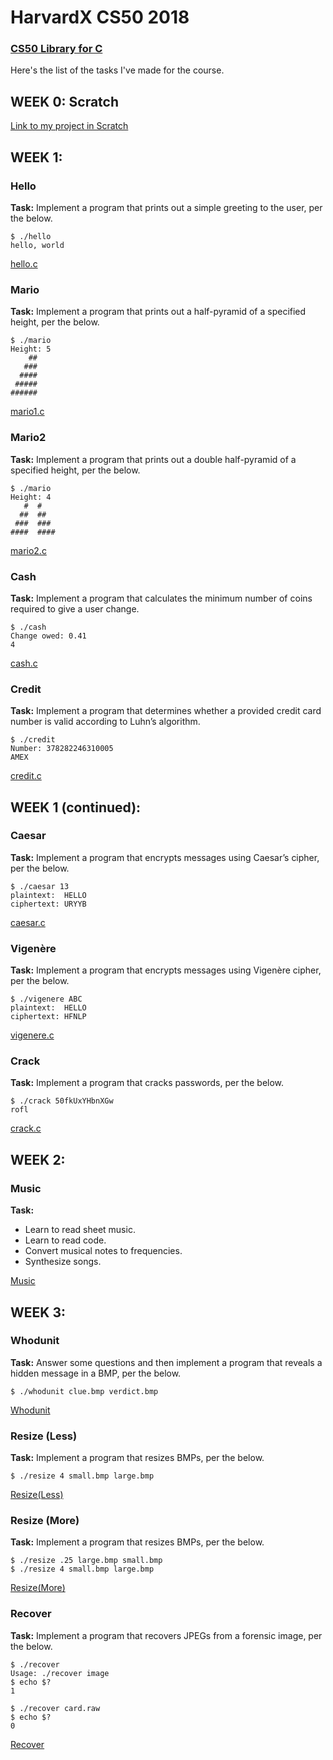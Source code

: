 # HarvardX CS50 2018
### [CS50 Library for C](https://github.com/cs50/libcs50)
Here's the list of the tasks I've made for the course.


## WEEK 0: Scratch
[Link to my project in Scratch](https://scratch.mit.edu/projects/210970429/)


## WEEK 1:
### Hello
**Task:** Implement a program that prints out a simple greeting to the user, per the below.
```
$ ./hello
hello, world
```
[hello.c](/Week1/hello.c)

### Mario
**Task:** Implement a program that prints out a half-pyramid of a specified height, per the below.
```
$ ./mario
Height: 5
    ##
   ###
  ####
 #####
######
```
[mario1.c](/Week1/mario1.c)

### Mario2
**Task:** Implement a program that prints out a double half-pyramid of a specified height, per the below.
```
$ ./mario
Height: 4
   #  #
  ##  ##
 ###  ###
####  ####
```
[mario2.c](/Week1/mario2.c)

### Cash
**Task:** Implement a program that calculates the minimum number of coins required to give a user change.
```
$ ./cash
Change owed: 0.41
4
```
[cash.c](/Week1/cash.c)

### Credit
**Task:** Implement a program that determines whether a provided credit card number is valid according to Luhn’s algorithm.
```
$ ./credit
Number: 378282246310005
AMEX
```
[credit.c](/Week1/credit.c)

## WEEK 1 (continued):
### Caesar
**Task:** Implement a program that encrypts messages using Caesar’s cipher, per the below.
```
$ ./caesar 13
plaintext:  HELLO
ciphertext: URYYB
```
[caesar.c](/Week1/caesar.c)

### Vigenère
**Task:** Implement a program that encrypts messages using Vigenère cipher, per the below.
```
$ ./vigenere ABC
plaintext:  HELLO
ciphertext: HFNLP
```
[vigenere.c](/Week1/vigenere.c)

### Crack
**Task:** Implement a program that cracks passwords, per the below.
```
$ ./crack 50fkUxYHbnXGw
rofl
```
[crack.c](/Week1/crack.c)

## WEEK 2:
### Music
**Task:** 
- Learn to read sheet music.
- Learn to read code.
- Convert musical notes to frequencies.
- Synthesize songs.

[Music](/Week2/)

## WEEK 3:
### Whodunit
**Task:** Answer some questions and then implement a program that reveals a hidden message in a BMP, per the below.
```
$ ./whodunit clue.bmp verdict.bmp
```
[Whodunit](/Week3/whodunit)

### Resize (Less)
**Task:** Implement a program that resizes BMPs, per the below.
```
$ ./resize 4 small.bmp large.bmp
```
[Resize(Less)](/Week3/resizeless)

### Resize (More)
**Task:** Implement a program that resizes BMPs, per the below.
```
$ ./resize .25 large.bmp small.bmp
$ ./resize 4 small.bmp large.bmp
```
[Resize(More)](/Week3/more/resize)

### Recover
**Task:** Implement a program that recovers JPEGs from a forensic image, per the below.
```
$ ./recover
Usage: ./recover image
$ echo $?
1
```
```
$ ./recover card.raw
$ echo $?
0
```
[Recover](/Week3/recover)
